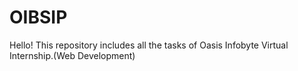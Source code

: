 # OIBSIP
Hello! This repository includes all the tasks of Oasis Infobyte Virtual Internship.(Web Development)
